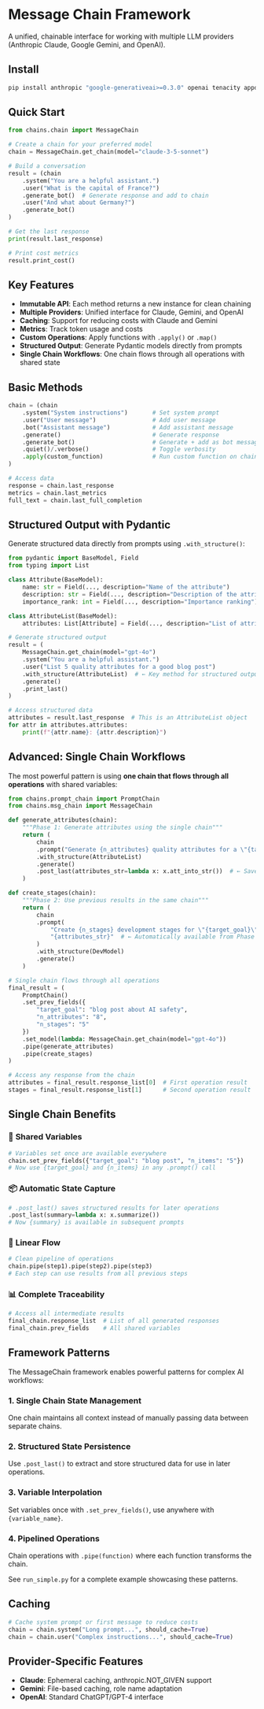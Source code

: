 # Message Chain Framework

A unified, chainable interface for working with multiple LLM providers (Anthropic Claude, Google Gemini, and OpenAI).

## Install

```bash
pip install anthropic "google-generativeai>=0.3.0" openai tenacity appdirs
```

## Quick Start

```python
from chains.chain import MessageChain

# Create a chain for your preferred model
chain = MessageChain.get_chain(model="claude-3-5-sonnet")

# Build a conversation
result = (chain
    .system("You are a helpful assistant.")
    .user("What is the capital of France?")
    .generate_bot()  # Generate response and add to chain
    .user("And what about Germany?")
    .generate_bot()
)

# Get the last response
print(result.last_response)

# Print cost metrics
result.print_cost()
```

## Key Features

- **Immutable API**: Each method returns a new instance for clean chaining
- **Multiple Providers**: Unified interface for Claude, Gemini, and OpenAI
- **Caching**: Support for reducing costs with Claude and Gemini
- **Metrics**: Track token usage and costs
- **Custom Operations**: Apply functions with `.apply()` or `.map()`
- **Structured Output**: Generate Pydantic models directly from prompts
- **Single Chain Workflows**: One chain flows through all operations with shared state

## Basic Methods

```python
chain = (chain
    .system("System instructions")       # Set system prompt
    .user("User message")                # Add user message
    .bot("Assistant message")            # Add assistant message
    .generate()                          # Generate response
    .generate_bot()                      # Generate + add as bot message
    .quiet()/.verbose()                  # Toggle verbosity
    .apply(custom_function)              # Run custom function on chain
)

# Access data
response = chain.last_response
metrics = chain.last_metrics
full_text = chain.last_full_completion
```

## Structured Output with Pydantic

Generate structured data directly from prompts using `.with_structure()`:

```python
from pydantic import BaseModel, Field
from typing import List

class Attribute(BaseModel):
    name: str = Field(..., description="Name of the attribute")
    description: str = Field(..., description="Description of the attribute")
    importance_rank: int = Field(..., description="Importance ranking")

class AttributeList(BaseModel):
    attributes: List[Attribute] = Field(..., description="List of attributes")

# Generate structured output
result = (
    MessageChain.get_chain(model="gpt-4o")
    .system("You are a helpful assistant.")
    .user("List 5 quality attributes for a good blog post")
    .with_structure(AttributeList)  # ← Key method for structured output
    .generate()
    .print_last()
)

# Access structured data
attributes = result.last_response  # This is an AttributeList object
for attr in attributes.attributes:
    print(f"{attr.name}: {attr.description}")
```

## Advanced: Single Chain Workflows

The most powerful pattern is using **one chain that flows through all operations** with shared variables:

```python
from chains.prompt_chain import PromptChain
from chains.msg_chain import MessageChain

def generate_attributes(chain):
    """Phase 1: Generate attributes using the single chain"""
    return (
        chain
        .prompt("Generate {n_attributes} quality attributes for a \"{target_goal}\"")
        .with_structure(AttributeList)
        .generate()
        .post_last(attributes_str=lambda x: x.att_into_str())  # ← Save for later use
    )

def create_stages(chain):
    """Phase 2: Use previous results in the same chain"""
    return (
        chain
        .prompt(
            "Create {n_stages} development stages for \"{target_goal}\" using:\n"
            "{attributes_str}"  # ← Automatically available from Phase 1
        )
        .with_structure(DevModel)
        .generate()
    )

# Single chain flows through all operations
final_result = (
    PromptChain()
    .set_prev_fields({
        "target_goal": "blog post about AI safety",
        "n_attributes": "8",
        "n_stages": "5"
    })
    .set_model(lambda: MessageChain.get_chain(model="gpt-4o"))
    .pipe(generate_attributes)
    .pipe(create_stages)
)

# Access any response from the chain
attributes = final_result.response_list[0]  # First operation result
stages = final_result.response_list[1]      # Second operation result
```

## Single Chain Benefits

### 🔗 **Shared Variables**
```python
# Variables set once are available everywhere
chain.set_prev_fields({"target_goal": "blog post", "n_items": "5"})
# Now use {target_goal} and {n_items} in any .prompt() call
```

### 📦 **Automatic State Capture**
```python
# .post_last() saves structured results for later operations
.post_last(summary=lambda x: x.summarize())
# Now {summary} is available in subsequent prompts
```

### 🌊 **Linear Flow**
```python
# Clean pipeline of operations
chain.pipe(step1).pipe(step2).pipe(step3)
# Each step can use results from all previous steps
```

### 📊 **Complete Traceability**
```python
# Access all intermediate results
final_chain.response_list  # List of all generated responses
final_chain.prev_fields    # All shared variables
```

## Framework Patterns

The MessageChain framework enables powerful patterns for complex AI workflows:

### 1. **Single Chain State Management**
One chain maintains all context instead of manually passing data between separate chains.

### 2. **Structured State Persistence**
Use `.post_last()` to extract and store structured data for use in later operations.

### 3. **Variable Interpolation**
Set variables once with `.set_prev_fields()`, use anywhere with `{variable_name}`.

### 4. **Pipelined Operations**
Chain operations with `.pipe(function)` where each function transforms the chain.

See `run_simple.py` for a complete example showcasing these patterns.

## Caching

```python
# Cache system prompt or first message to reduce costs
chain = chain.system("Long prompt...", should_cache=True)
chain = chain.user("Complex instructions...", should_cache=True)
```

## Provider-Specific Features

- **Claude**: Ephemeral caching, anthropic.NOT_GIVEN support
- **Gemini**: File-based caching, role name adaptation
- **OpenAI**: Standard ChatGPT/GPT-4 interface